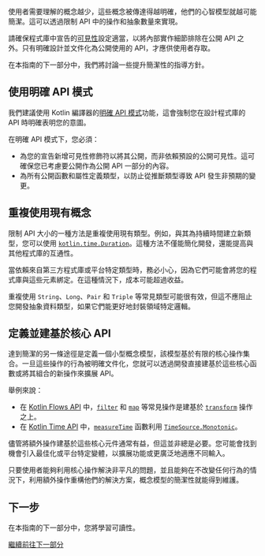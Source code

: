 [//]: # (title: 簡潔)

使用者需要理解的概念越少，這些概念被傳達得越明確，他們的心智模型就越可能簡潔。這可以透過限制 API 中的操作和抽象數量來實現。

請確保程式庫中宣告的[可見性](visibility-modifiers.md)設定適當，以將內部實作細節排除在公開 API 之外。只有明確設計並文件化為公開使用的 API，才應供使用者存取。

在本指南的下一部分中，我們將討論一些提升簡潔性的指導方針。

## 使用明確 API 模式

我們建議使用 Kotlin 編譯器的[明確 API 模式](whatsnew14.md#explicit-api-mode-for-library-authors)功能，這會強制您在設計程式庫的 API 時明確表明您的意圖。

在明確 API 模式下，您必須：

*   為您的宣告新增可見性修飾符以將其公開，而非依賴預設的公開可見性。這可確保您已考慮要公開作為公開 API 一部分的內容。
*   為所有公開函數和屬性定義類型，以防止從推斷類型導致 API 發生非預期的變更。

## 重複使用現有概念

限制 API 大小的一種方法是重複使用現有類型。例如，與其為持續時間建立新類型，您可以使用 [`kotlin.time.Duration`](https://kotlinlang.org/api/latest/jvm/stdlib/kotlin.time/-duration/)。這種方法不僅能簡化開發，還能提高與其他程式庫的互通性。

當依賴來自第三方程式庫或平台特定類型時，務必小心，因為它們可能會將您的程式庫與這些元素綁定。在這種情況下，成本可能超過收益。

重複使用 `String`、`Long`、`Pair` 和 `Triple` 等常見類型可能很有效，但這不應阻止您開發抽象資料類型，如果它們能更好地封裝領域特定邏輯。

## 定義並建基於核心 API

達到簡潔的另一條途徑是定義一個小型概念模型，該模型基於有限的核心操作集合。一旦這些操作的行為被明確文件化，您就可以透過開發直接建基於這些核心函數或將其組合的新操作來擴展 API。

舉例來說：

*   在 [Kotlin Flows API](flow.md) 中，[`filter`](https://kotlinlang.org/api/kotlinx.coroutines/kotlinx-coroutines-core/kotlinx.coroutines.flow/filter.html) 和 [`map`](https://kotlinlang.org/api/kotlinx.coroutines/kotlinx-coroutines-core/kotlinx.coroutines.flow/map.html) 等常見操作是建基於 [`transform`](https://kotlinlang.org/api/kotlinx.coroutines/kotlinx-coroutines-core/kotlinx.coroutines.flow/transform.html) 操作之上。
*   在 [Kotlin Time API](time-measurement.md) 中，[`measureTime`](https://kotlinlang.org/api/latest/jvm/stdlib/kotlin.time/measure-time.html) 函數利用 [`TimeSource.Monotonic`](https://kotlinlang.org/api/latest/jvm/stdlib/kotlin.time/-time-source/-monotonic/)。

儘管將額外操作建基於這些核心元件通常有益，但這並非總是必要。您可能會找到機會引入最佳化或平台特定變體，以擴展功能或更廣泛地適應不同輸入。

只要使用者能夠利用核心操作解決非平凡的問題，並且能夠在不改變任何行為的情況下，利用額外操作重構他們的解決方案，概念模型的簡潔性就能得到維護。

## 下一步

在本指南的下一部分中，您將學習可讀性。

[繼續前往下一部分](api-guidelines-readability.md)